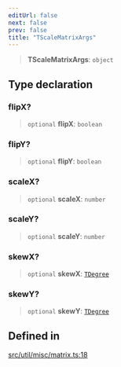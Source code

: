 ```yaml
---
editUrl: false
next: false
prev: false
title: "TScaleMatrixArgs"
---
```


> **TScaleMatrixArgs**: `object`

## Type declaration

### flipX?

> `optional` **flipX**: `boolean`

### flipY?

> `optional` **flipY**: `boolean`

### scaleX?

> `optional` **scaleX**: `number`

### scaleY?

> `optional` **scaleY**: `number`

### skewX?

> `optional` **skewX**: [`TDegree`](/api/type-aliases/tdegree/)

### skewY?

> `optional` **skewY**: [`TDegree`](/api/type-aliases/tdegree/)

## Defined in

[src/util/misc/matrix.ts:18](https://github.com/fabricjs/fabric.js/blob/8748628df7e9de00ba77413bfc3ad9e9fe9d4f30/src/util/misc/matrix.ts#L18)
